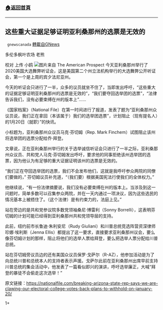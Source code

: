 ###  [:house:返回首頁](https://github.com/ourhimalayas/txt)
---

## 这些重大证据足够证明亚利桑那州的选票是无效的
` gnewscanada` [轉載自GNews](https://gnews.org/zh-hans/606212/)

多伦多枫叶农场 老熊

校对 上传 小鸥
![]()![](https://gnews-media-offload.s3.amazonaws.com/wp-content/uploads/2020/11/30223040/L.jpg)图片来自 The American Prospect
今天亚利桑那州举行了2020美国大选舞弊听证会，这是美国第二个州立法机构举行的大选舞弊公开听证会，第一个是上周的宾夕法尼亚州。

今天的听证会只进行了一半，众多的议员就坐不住了，当即发出呼吁，“这些重大的证据足够证明亚利桑那州的选票是无效的”，“我们要夺回选举团的选票”，“法律告诉我们，没有必要束缚在州的版本上”……

《国家档案》（National File）在第一时间进行了报道，发表了题为“亚利桑那州众议员说，我们正在拿回（本该属于）我们的选举团选票”，计划阻止（现有提名人）的1月20日（就职）”的快讯。

小标题为，亚利桑那州众议员马克·芬切姆（Rep. Mark Finchem）试图阻止该州将选举团的选票分配给乔·拜登。

文章说，正在亚利桑那州举行的关于选举诚信听证会只进行了一半之际，亚利桑那州众议员、共和党人马克·芬切姆发出呼吁，要求他的同事拒绝该州选举团的选票，因为他认为有足够的重大证据证明该州的选票是无效的。

“我们正在夺回选举团的选票，我们不会发布他们，这就是我呼吁参众两院的同僚们要做的，” 芬切姆议员补充道，“（我们要）根据美国宪法行使我们的全体权力。”

他继续说，“有一份法律摘要说，我们没有必要束缚在州的版本上。当涉及到这一问题时，简单多数可以召集参众两院，并在一天内通过一项决议，因为这些选民的情况基本上被捂住了。（这个法律）是有约束力的，法庭上见。”

站在旁边的是共和党参议院多数党领袖桑尼·博雷利（Sonny Borrelli），这表明芬切姆的计划可能已经得到亚利桑那州共和党领导层的支持。

此前，纽约前市长鲁迪·朱利安尼（Rudy Giuliani）和川普总统竞选阵营资深律师珍娜·埃利斯（Jenna Ellis）都提出了这一要求，直接要求亚利桑那州议会，要么像芬切姆计划的那样，阻止将他们的选举人票给拜登，要么把选举人票分配给川普总统。

站在芬切姆旁议员边的还有美国众议员保罗·戈萨尔（R-AZ），他参加活动是为了向总统川普和总统本人的支持者表示声援。戈萨尔此前在亚利桑那州出席早前支持川普总统的集会活动中，他发表了一篇看似即兴的演讲，呼吁选举廉正，大喊“拜登的暴徒不会偷走这次选举！”

原文链接：https://nationalfile.com/breaking-arizona-state-rep-says-we-are-clawing-our-electoral-college-votes-back-plans-to-withhold-on-january-20/

1+
